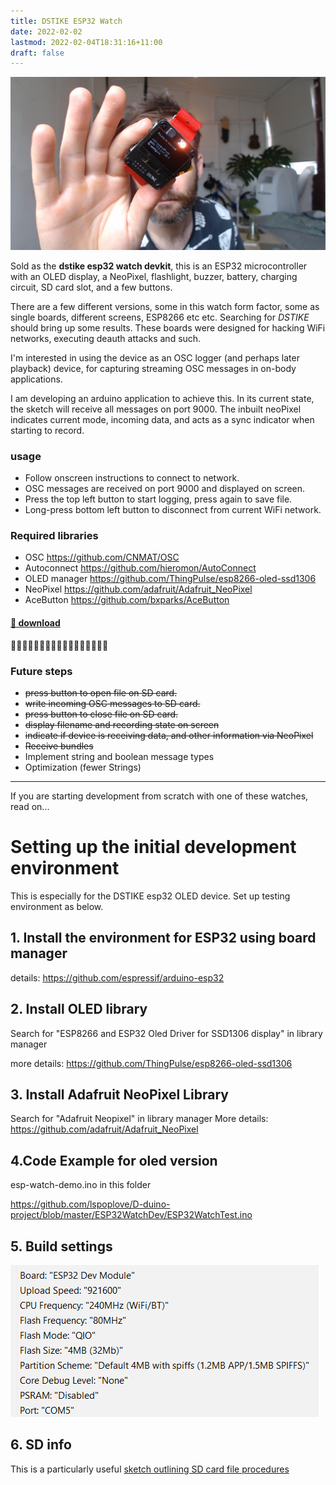 ```yaml
---
title: DSTIKE ESP32 Watch
date: 2022-02-02
lastmod: 2022-02-04T18:31:16+11:00
draft: false
---
```


![](assets/Pasted%20image%2020220202163610.png)

Sold as the **dstike esp32 watch devkit**, this is an ESP32 microcontroller with an OLED display, a NeoPixel, flashlight, buzzer, battery, charging circuit, SD card slot, and a few buttons.

There are a few different versions, some in this watch form factor, some as single boards, different screens, ESP8266 etc etc.   Searching for *DSTIKE* should bring up some results.  These boards were designed for hacking WiFi networks, executing deauth attacks and such.

I'm interested in using the device as an OSC logger (and perhaps later playback) device, for capturing streaming OSC messages in on-body applications.

I am developing an arduino application to achieve this. In its current state, the sketch will receive all messages on port 9000.  The inbuilt neoPixel indicates current mode, incoming data, and acts as a sync indicator when starting to record.



### usage
- Follow onscreen instructions to connect to network.
- OSC messages are received on port 9000 and displayed on screen.
- Press the top left button to start logging, press again to save file.
- Long-press  bottom left button to disconnect from current WiFi network.

### Required libraries
- OSC https://github.com/CNMAT/OSC
- Autoconnect https://github.com/hieromon/AutoConnect
- OLED manager https://github.com/ThingPulse/esp8266-oled-ssd1306
- NeoPixel https://github.com/adafruit/Adafruit_NeoPixel
- AceButton https://github.com/bxparks/AceButton


#### [💾 download](assets/esp-watch-demo/esp-watch-demo.ino)

🔺🔷🔻🔷🔺🔷🔻🔷🔺🔷🔻🔷🔺🔷🔻🔷🔺

### Future steps
-  ~~press button to open file on SD card.~~
-  ~~write incoming OSC messages to SD card.~~
-  ~~press button to close file on SD card.~~
-  ~~display filename and recording state on screen~~
-  ~~indicate if device is receiving data, and other information via NeoPixel~~
- ~~Receive bundles~~
- Implement string and boolean message types
- Optimization (fewer Strings)

---

If you are starting development from scratch with one of these watches, read on...

# Setting up the initial development environment
This is especially for the DSTIKE esp32 OLED device.
Set up testing environment as below.


## 1. Install the environment for ESP32 using board manager
details: https://github.com/espressif/arduino-esp32
 
 
## 2. Install OLED library
Search for "ESP8266 and ESP32 Oled Driver for SSD1306 display" in library manager

more details: https://github.com/ThingPulse/esp8266-oled-ssd1306


## 3. Install Adafruit NeoPixel Library
Search for "Adafruit Neopixel" in library manager
More details: https://github.com/adafruit/Adafruit_NeoPixel
 

## 4.Code Example for oled version 
esp-watch-demo.ino in this folder

https://github.com/lspoplove/D-duino-project/blob/master/ESP32WatchDev/ESP32WatchTest.ino

## 5. Build settings
![](assets/Pasted%20image%2020220202173518.png)

## 6. SD info
This is a particularly useful [sketch outlining SD card file procedures](https://github.com/espressif/arduino-esp32/blob/master/libraries/SD_MMC/examples/SDMMC_Test/SDMMC_Test.ino) 